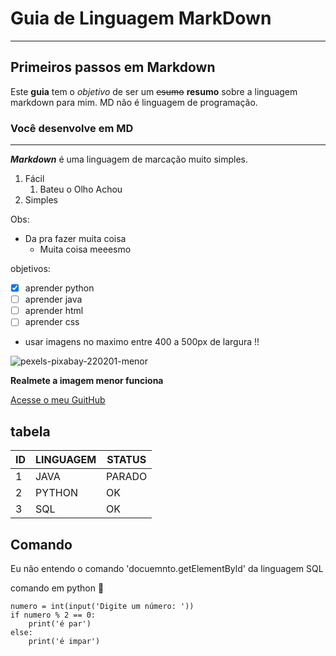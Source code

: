 # Guia de Linguagem MarkDown
***
## Primeiros passos em Markdown

Este **guia** tem o *objetivo* de ser um ~~esumo~~ __resumo__ sobre a linguagem markdown para mim.
MD não é linguagem de programação.

### Você desenvolve em MD
---

__*Markdown*__ é uma linguagem de marcação muito simples.

1. Fácil
   1. Bateu o Olho Achou
2. Simples

Obs:
* Da pra fazer muita coisa
   * Muita coisa meeesmo
 
objetivos:
- [x] aprender python
- [ ] aprender java
- [ ] aprender html
- [ ] aprender css

* usar imagens no maximo entre 400 a 500px de largura !!


![pexels-pixabay-220201-menor](https://user-images.githubusercontent.com/91790501/194293165-32892778-124f-4540-9816-712138c385de.jpg)

**Realmete a imagem menor funciona**

[Acesse o meu GuitHub](https://github.com/GeyltonC)

## tabela

ID | LINGUAGEM | STATUS
---|---|---
1 | JAVA | PARADO
2 | PYTHON | OK
3 | SQL | OK


## Comando

Eu não entendo o comando 'docuemnto.getElementByld' da linguagem SQL

comando em python 🐍

```
numero = int(input('Digite um número: '))
if numero % 2 == 0:
    print('é par')
else:
    print('é impar')
```

